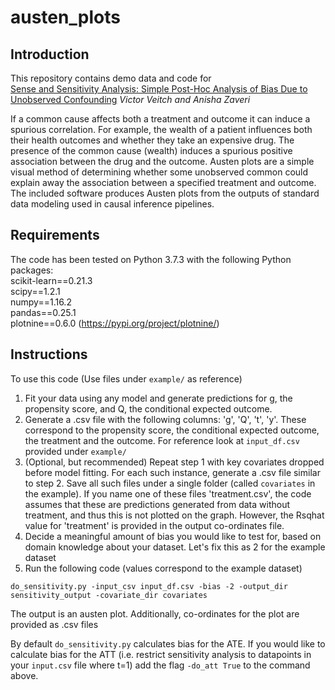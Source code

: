# austen_plots
## Introduction
This repository contains demo data and code for  
[Sense and Sensitivity Analysis: Simple Post-Hoc Analysis of Bias Due to Unobserved Confounding](https://arxiv.org/abs/2003.01747)
_Victor Veitch and Anisha Zaveri_

If a common cause affects both a treatment and outcome it can induce a spurious correlation. 
For example, the wealth of a patient influences both their health outcomes and whether they take an expensive drug.
The presence of the common cause (wealth) induces a spurious positive association between the drug and the outcome.
Austen plots are a simple visual method of determining whether some unobserved common could explain away the association between a specified treatment and outcome. The included software produces Austen plots from the outputs of standard data modeling used in causal inference pipelines. 

## Requirements
The code has been tested on Python 3.7.3 with the following Python packages:  
scikit-learn==0.21.3  
scipy==1.2.1  
numpy==1.16.2  
pandas==0.25.1  
plotnine==0.6.0 (https://pypi.org/project/plotnine/)

## Instructions
To use this code (Use files under `example/` as reference)
1) Fit your data using any model and generate predictions for g, the propensity score, and Q, the conditional expected outcome.
2) Generate a .csv file with the following columns: 'g', 'Q', 't', 'y'. These correspond to the propensity score, the conditional expected outcome, the treatment and the outcome. For reference look at `input_df.csv` provided under `example/`
3) (Optional, but recommended) Repeat step 1 with key covariates dropped before model fitting. For each such instance, generate a .csv file similar to step 2. Save all such files under a single folder (called `covariates` in the example). If you name one of these files 'treatment.csv', the code assumes that these are predictions generated from data without treatment, and thus this is not plotted on the graph. However, the Rsqhat value for 'treatment' is provided in the output co-ordinates file.
4) Decide a meaningful amount of bias you would like to test for, based on domain knowledge about your dataset. Let's fix this as 2 for the example dataset
5) Run the following code (values correspond to the example dataset)  

`do_sensitivity.py -input_csv input_df.csv -bias -2 -output_dir sensitivity_output -covariate_dir covariates`

The output is an austen plot. Additionally, co-ordinates for the plot are provided as .csv files

By default `do_sensitivity.py` calculates bias for the ATE. If you would like to calculate bias for the ATT (i.e. restrict sensitivity analysis to datapoints in your `input.csv` file where t=1) add the flag `-do_att True` to the command above.

